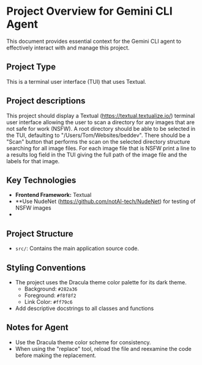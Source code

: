 # Project Overview for Gemini CLI Agent

This document provides essential context for the Gemini CLI agent to effectively interact with and manage this project.

## Project Type
This is a terminal user interface (TUI) that uses Textual.

## Project descriptions
This project should display a Textual (https://textual.textualize.io/) terminal user interface allowing the user to 
scan a directory for any images that are not safe for work (NSFW). A root directory should be able to be selected in 
the TUI, defaulting to "/Users/Tom/Websites/beddev". There should be a "Scan" button that performs the scan on the 
selected directory structure searching for all image files. For each image file that is NSFW print a line to a results 
log field in the TUI giving the full path of the image file and the labels for that image.

## Key Technologies
- **Frontend Framework:** Textual
- **Use NudeNet (https://github.com/notAI-tech/NudeNet) for testing of NSFW images
- 
## Project Structure
- `src/`: Contains the main application source code.

## Styling Conventions
- The project uses the Dracula theme color palette for its dark theme.
  - Background: `#282a36`
  - Foreground: `#f8f8f2`
  - Link Color: `#ff79c6`
- Add descriptive docstrings to all classes and functions

## Notes for Agent
- Use the Dracula theme color scheme for consistency.
- When using the "replace" tool, reload the file and reexamine the code before making the replacement.
